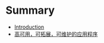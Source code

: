 # Summary

* [Introduction](README.md)
* [高可用，可拓展，可维护的应用程序](gao-ke-yong-ff0c-ke-tuo-zhan-ff0c-ke-wei-hu-de-ying-yong-cheng-xu.md)

